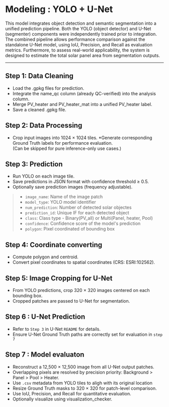 # Modeling : YOLO + U-Net

This model integrates object detection and semantic segmentation into a unified prediction pipeline.
Both the YOLO (object detector) and U-Net (segmenter) components were independently trained prior to integration.
The combined pipeline allows performance comparison against the standalone U-Net model, using IoU, Precision, and Recall as evaluation metrics.
Furthermore, to assess real-world applicability, the system is designed to estimate the total solar panel area from segmentation outputs.



----
## Step 1: Data Cleaning

* Load the .gpkg files for prediction.
* Integrate the name_qc column (already QC-verified) into the analysis column.
* Merge PV_heater and PV_heater_mat into a unified PV_heater label.
* Save a cleaned .gpkg file.

## Step 2: Data Processing

* Crop input images into 1024 × 1024 tiles.
*Generate corresponding Ground Truth labels for performance evaluation. <br>
(Can be skipped for pure inference-only use cases.)

## Step 3: Prediction

* Run YOLO on each image tile.
* Save predictions in JSON format with confidence threshold ≥ 0.5.
* Optionally save prediction images (frequency adjustable).

> * `image_name`: Name of the image patch
> * `model_type`: YOLO model identifier
> * `num_prediction`: Number of detected solar objectes
> * `prediction_id`: Unique IF for each detected object
> * `class`: Class type - Binary(PV_all) or Multi(Panel, heater, Pool)
> * `confidence`: Confidence score of the model's prediction
> * `polygon`: Pixel coordinated of bounding box

## Step 4: Coordinate converting

* Compute polygon and centroid.
* Convert pixel coordinates to spatial coordinates (CRS: ESRI:102562).

## Step 5: Image Cropping for U-Net

* From YOLO predictions, crop 320 × 320 images centered on each bounding box.
* Cropped patches are passed to U-Net for segmentation.

## Step 6 : U-Net Prediction

* Refer to `Step 3` in U-Net `README` for details.
* Ensure U-Net Ground Truth paths are correctly set for evaluation in `step 7`

## Step 7 : Model evaluaton

* Reconstruct a 12,500 × 12,500 image from all U-Net output patches.
* Overlapping pixels are resolved by precision priority: Background > Panel > Pool > Heater.
* Use `.csv` metadata from YOLO tiles to aligh with its original location
* Resize Ground Truth masks to 320 × 320 for patch-level comparison.
* Use IoU, Precision, and Recall for quantitative evaluation.
* Optionally visualize using visualization_checker.
